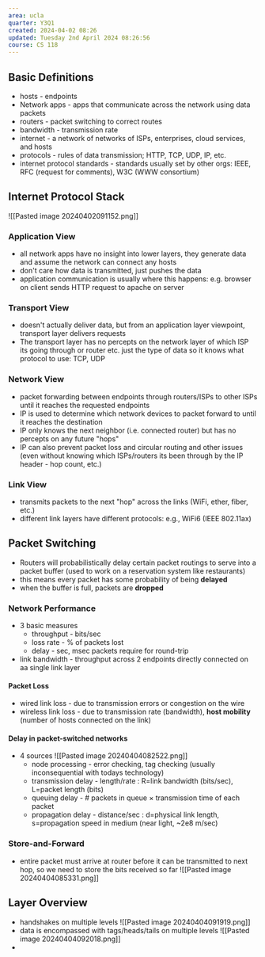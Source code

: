 ```yaml
---
area: ucla
quarter: Y3Q1
created: 2024-04-02 08:26
updated: Tuesday 2nd April 2024 08:26:56
course: CS 118
---
```

## Basic Definitions
- hosts - endpoints
- Network apps - apps that communicate across the network using data packets
- routers - packet switching to correct routes
- bandwidth - transmission rate
- internet - a network of networks of ISPs, enterprises, cloud services, and hosts
- protocols - rules of data transmission; HTTP, TCP, UDP, IP, etc.
- internet protocol standards - standards usually set by other orgs: IEEE, RFC (request for comments), W3C (WWW consortium)
## Internet Protocol Stack
![[Pasted image 20240402091152.png]]
### Application View
- all network apps have no insight into lower layers, they generate data and assume the network can connect any hosts
- don't care how data is transmitted, just pushes the data
- application communication is usually where this happens: e.g. browser on client sends HTTP request to apache on server
### Transport View
- doesn't actually deliver data, but from an application layer viewpoint, transport layer delivers requests
- The transport layer has no percepts on the network layer of which ISP its going through or router etc. just the type of data so it knows what protocol to use: TCP, UDP
### Network View
- packet forwarding between endpoints through routers/ISPs to other ISPs until it reaches the requested endpoints
- IP is used to determine which network devices to packet forward to until it reaches the destination
- IP only knows the next neighbor (i.e. connected router) but has no percepts on any future "hops"
- IP can also prevent packet loss and circular routing and other issues (even without knowing which ISPs/routers its been through by the IP header - hop count, etc.)
### Link View
- transmits packets to the next "hop" across the links (WiFi, ether, fiber, etc.)
- different link layers have different protocols: e.g., WiFi6 (IEEE 802.11ax)
## Packet Switching
- Routers will probabilistically delay certain packet routings to serve into a packet buffer (used to work on a reservation system like restaurants)
- this means every packet has some probability of being **delayed**
- when the buffer is full, packets are **dropped**
### Network Performance
- 3 basic measures
	- throughput - bits/sec
	- loss rate - % of packets lost
	- delay - sec, msec packets require for round-trip
- link bandwidth - throughput across 2 endpoints directly connected on aa single link layer
#### Packet Loss
- wired link loss - due to transmission errors or congestion on the wire
- wireless link loss - due to transmission rate (bandwidth), **host mobility** (number of hosts connected on the link)
#### Delay in packet-switched networks
- 4 sources ![[Pasted image 20240404082522.png]]
	- node processing - error checking, tag checking (usually inconsequential with todays technology)
	- transmission delay - length/rate : R=link bandwidth (bits/sec), L=packet length (bits)
	- queuing delay - # packets in queue $\times$  transmission time of each packet
	- propagation delay - distance/sec : d=physical link length, s=propagation speed in medium (near light, ~2e8 m/sec)
### Store-and-Forward
- entire packet must arrive at router before it can be transmitted to next hop, so we need to store the bits received so far ![[Pasted image 20240404085331.png]]
## Layer Overview
- handshakes on multiple levels ![[Pasted image 20240404091919.png]]
- data is encompassed with tags/heads/tails on multiple levels ![[Pasted image 20240404092018.png]]
- 